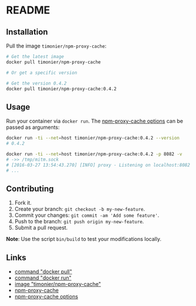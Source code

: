 # README

## Installation

Pull the image `timonier/npm-proxy-cache`:

```sh
# Get the latest image
docker pull timonier/npm-proxy-cache

# Or get a specific version

# Get the version 0.4.2
docker pull timonier/npm-proxy-cache:0.4.2
```

## Usage

Run your container via `docker run`. The [npm-proxy-cache options](https://github.com/runk/npm-proxy-cache#usage) can be passed as arguments:

```sh
docker run -ti --net=host timonier/npm-proxy-cache:0.4.2 --version
# 0.4.2

docker run -ti --net=host timonier/npm-proxy-cache:0.4.2 -p 8082 -v
# ->> /tmp/mitm.sock
# [2016-03-27 13:54:43.270] [INFO] proxy - Listening on localhost:8082 [8]
# ...
```

## Contributing

1. Fork it.
2. Create your branch: `git checkout -b my-new-feature`.
3. Commit your changes: `git commit -am 'Add some feature'`.
4. Push to the branch: `git push origin my-new-feature`.
5. Submit a pull request.

__Note__: Use the script `bin/build` to test your modifications locally.

## Links

* [command "docker pull"](https://docs.docker.com/reference/commandline/pull/)
* [command "docker run"](https://docs.docker.com/reference/run/)
* [image "timonier/npm-proxy-cache"](https://hub.docker.com/r/timonier/npm-proxy-cache/)
* [npm-proxy-cache](https://github.com/runk/npm-proxy-cache)
* [npm-proxy-cache options](https://github.com/runk/npm-proxy-cache#usage)
